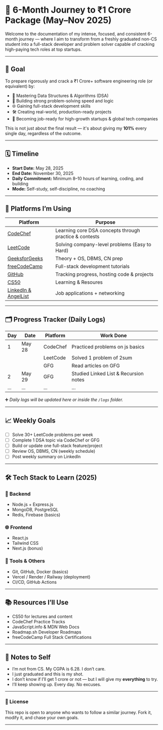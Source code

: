# 🚀 6-Month Journey to ₹1 Crore Package (May–Nov 2025)

Welcome to the documentation of my intense, focused, and consistent 6-month journey — where I aim to transform from a freshly graduated non-CS student into a full-stack developer and problem solver capable of cracking high-paying tech roles at top startups.

---

## 🎯 Goal

To prepare rigorously and crack a ₹1 Crore+ software engineering role (or equivalent) by:
- 🚀 Mastering Data Structures & Algorithms (DSA)
- 🧠 Building strong problem-solving speed and logic
- 🌐 Gaining full-stack development skills
- 🛠️ Creating real-world, production-ready projects
- 💼 Becoming job-ready for high-growth startups & global tech companies

This is not just about the final result — it's about giving my **101%** every single day, regardless of the outcome.

---

## 🗓️ Timeline

- **Start Date:** May 28, 2025  
- **End Date:** November 30, 2025  
- **Daily Commitment:** Minimum 8–10 hours of learning, coding, and building  
- **Mode:** Self-study, self-discipline, no coaching  

---

## 🧠 Platforms I’m Using

| Platform      | Purpose |
|---------------|---------|
| [CodeChef](https://www.codechef.com/) | Learning core DSA concepts through practice & contests |
| [LeetCode](https://leetcode.com/) | Solving company-level problems (Easy to Hard) |
| [GeeksforGeeks](https://www.geeksforgeeks.org/) | Theory + OS, DBMS, CN prep |
| [freeCodeCamp](https://freecodecamp.org/) | Full-stack development tutorials |
| [GitHub](https://github.com/) | Tracking progress, hosting code & projects |
| [CS50](https://codeforces.com/) | Learning & Resoures |
| [LinkedIn & AngelList](https://wellfound.com/) | Job applications + networking |

---

## 🗂️ Progress Tracker (Daily Logs)

| Day | Date | Platform | Work Done |
|-----|------|----------|-----------|
| 1   | May 28 | CodeChef | Practiced problems on js basics|
|     |       | LeetCode | Solved 1 problem of 2sum |
|     |       | GFG      |Read articles on GFG |
| 2   | May 29 | GFG      | Studied Linked List & Recursion notes |
| ... | ...   | ...      | ... |

➕ *Daily logs will be updated here or inside the `/logs` folder.*

---

## 📈 Weekly Goals

- [ ] Solve 30+ LeetCode problems per week  
- [ ] Complete 1 DSA topic via CodeChef or GFG  
- [ ] Build or update one full-stack feature/project  
- [ ] Review OS, DBMS, CN (weekly schedule)  
- [ ] Post weekly summary on LinkedIn

---

## 🛠️ Tech Stack to Learn (2025)

### 🚧 Backend
- Node.js + Express.js
- MongoDB, PostgreSQL
- Redis, Firebase (basics)

### 🌐 Frontend
- React.js
- Tailwind CSS
- Next.js (bonus)

### 🧰 Tools & Others
- Git, GitHub, Docker (basics)
- Vercel / Render / Railway (deployment)
- CI/CD, GitHub Actions

---

## 📚 Resources I’ll Use
- CS50 for lectures and content
- CodeChef Practice Tracks  
- JavaScript.info & MDN Web Docs  
- Roadmap.sh Developer Roadmaps  
- freeCodeCamp Full Stack Certifications

---

## 💬 Notes to Self

- I’m not from CS. My CGPA is 6.28. I don’t care.  
- I just graduated and this is my shot.  
- I don’t know if I’ll get 1 crore or not — but I will give my **everything** to try.  
- I’ll keep showing up. Every day. No excuses.

---

### 🧾 License
This repo is open to anyone who wants to follow a similar journey. Fork it, modify it, and chase your own goals.

---
